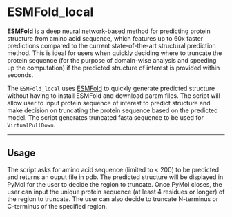 # ESMFold_local
<!-- What is this for? -->
**ESMFold** is a deep neural network-based method for predicting protein structure from amino acid sequence, which features up to 60x faster predictions compared to the current state-of-the-art structural prediction method. This is ideal for users when quickly deciding where to truncate the protein sequence (for the purpose of domain-wise analysis and speeding up the computation) if the predicted structure of interest is provided within seconds.

The `ESMFold_local` uses [ESMFold](https://colab.research.google.com/github/sokrypton/ColabFold/blob/main/ESMFold.ipynb) to quickly generate predicted structure without having to install ESMFold and download param files. The script will allow user to input protein sequence of interest to predict structure and make decision on truncating the protein sequence based on the predicted model. The script generates truncated fasta sequence to be used for `VirtualPullDown`. 

-----------------------------
## Usage
The script asks for amino acid sequence (limited to < 200) to be predicted and returns an ouput file in pdb. The predicted structure will be displayed in PyMol for the user to decide the region to truncate. Once PyMol closes, the user can input the unique protein sequence (at least 4 residues or longer) of the region to truncate. The user can also decide to truncate N-terminus or C-terminus of the specified region.


